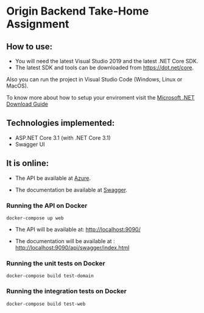 Origin Backend Take-Home Assignment
=====================

## How to use:
- You will need the latest Visual Studio 2019 and the latest .NET Core SDK.
- The latest SDK and tools can be downloaded from https://dot.net/core.

Also you can run the project in Visual Studio Code (Windows, Linux or MacOS).

To know more about how to setup your enviroment visit the [Microsoft .NET Download Guide](https://www.microsoft.com/net/download)

## Technologies implemented:

- ASP.NET Core 3.1 (with .NET Core 3.1) 
- Swagger UI

## It is online:
- The API be available at <a href="https://originbackendtakehomeassignmen.azurewebsites.net" target="_blank">Azure</a>.

- The documentation be available at <a href="https://originbackendtakehomeassignmen.azurewebsites.net/api/swagger/index.html" target="_blank">Swagger</a>.

### Running the API on Docker
`docker-compose up web`

- The API will be available at: [http://localhost:9090/](http://localhost:9090/) 

- The documentation will be available at : [http://localhost:9090/api/swagger/index.html](http://localhost:9090/api/swagger/index.html)

### Running the unit tests on Docker

`docker-compose build test-domain`

### Running the integration tests on Docker

`docker-compose build test-web`
